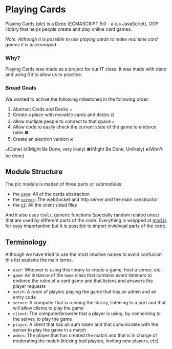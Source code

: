 # Playing Cards
Playing Cards (plc) is a [Deno](https://test) (ECMASCRIPT 6.0 - a.k.a JavaScript), OOP library that helps people create and play online card games.

*Note: Although it is possible to use playing cards to make real time card games it is discouraged*
### Why?
Playing Cards was made as a project for our IT class. It was made with deno and using Git to allow us to practice. 
### Broad Goals
We wanted to achive the following milestones in the following order:
1. Abstract Cards and Decks `☑️`
2. Create a place with movable cards and decks `🟨`
3. Allow mutliple people to connect to that space `☑️`
4. Allow code to easily check the current state of the game to endorce rules `🟧`
5. Create an electron version  `❌`

`☑️`(Done) `🟨`(Might Be Done, very likely) `🟧`(Might Be Done, Unlikely) `❌`(Won't be done)
## Module Structure
The plc module is maded of three parts or submodules:
- the [``game``](./game/): All of the cards abstraction
- the [``server``](./server/): The webSocket and http server and the main constructor
- the [``UI``](./UI/): All the client sided files

And it also uses ``tools``, generic functions (specially random related ones) that are used by different parts of the code. 
Everything is wrapped at [mod.js](./mod.js) for easy importantion but it is possible to import invidivual parts of the code. 

## Terminology
Although we have tried to use the most intuitive names to avoid confucion this list explains the main terms. 
- ``user``: Whoever is using this library to create a game, host a server, etc.
- ``game``: An instance of the ``Game`` class that contains event listeners to endorce the rules of a card game and that listens and answers the player requests
- ``match``: A room of players playing the game that has an admin and an entry code
- ``server``: A computer that is running the library, listening to a port and that will allow clients to play the game
- ``client``: The computer/browser that a player is using, by connecting to the server, to play the game 
- ``player``: A client that has an auth token and that comunicates with the server to play the game in a match
- ``admin``: The player that has created the match and that is in charge of moderating the match (kicking bad players, inviting new players, etc)
